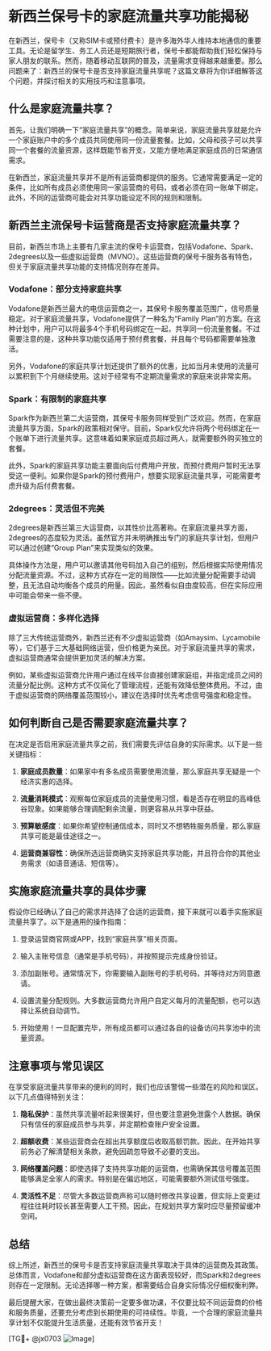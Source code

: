 # 新西兰保号卡的家庭流量共享功能揭秘

在新西兰，保号卡（又称SIM卡或预付费卡）是许多海外华人维持本地通信的重要工具。无论是留学生、务工人员还是短期旅行者，保号卡都能帮助我们轻松保持与家人朋友的联系。然而，随着移动互联网的普及，流量需求变得越来越重要。那么问题来了：新西兰的保号卡是否支持家庭流量共享呢？这篇文章将为你详细解答这个问题，并探讨相关的实用技巧和注意事项。

## 什么是家庭流量共享？

首先，让我们明确一下“家庭流量共享”的概念。简单来说，家庭流量共享就是允许一个家庭账户中的多个成员共同使用同一份流量套餐。比如，父母和孩子可以共享同一个套餐的流量资源，这样既能节省开支，又能方便地满足家庭成员的日常通信需求。

在新西兰，家庭流量共享并不是所有运营商都提供的服务。它通常需要满足一定的条件，比如所有成员必须使用同一家运营商的号码，或者必须在同一账单下绑定。此外，不同的运营商可能会对共享功能设定不同的规则和限制。

## 新西兰主流保号卡运营商是否支持家庭流量共享？

目前，新西兰市场上主要有几家主流的保号卡运营商，包括Vodafone、Spark、2degrees以及一些虚拟运营商（MVNO）。这些运营商的保号卡服务各有特色，但关于家庭流量共享功能的支持情况则存在差异。

### Vodafone：部分支持家庭共享

Vodafone是新西兰最大的电信运营商之一，其保号卡服务覆盖范围广，信号质量稳定。对于家庭流量共享，Vodafone提供了一种名为“Family Plan”的方案。在这种计划中，用户可以将最多4个手机号码绑定在一起，共享同一份流量套餐。不过需要注意的是，这种共享功能仅适用于预付费套餐，并且每个号码都需要单独激活。

另外，Vodafone的家庭共享计划还提供了额外的优惠，比如当月未使用的流量可以累积到下个月继续使用。这对于经常有不定期流量需求的家庭来说非常实用。

### Spark：有限制的家庭共享

Spark作为新西兰第二大运营商，其保号卡服务同样受到广泛欢迎。然而，在家庭流量共享方面，Spark的政策相对保守。目前，Spark仅允许将两个号码绑定在一个账单下进行流量共享。这意味着如果家庭成员超过两人，就需要额外购买独立的套餐。

此外，Spark的家庭共享功能主要面向后付费用户开放，而预付费用户暂时无法享受这一便利。如果你是Spark的预付费用户，想要实现家庭流量共享，可能需要考虑升级为后付费套餐。

### 2degrees：灵活但不完美

2degrees是新西兰第三大运营商，以其性价比高著称。在家庭流量共享方面，2degrees的态度较为灵活。虽然官方并未明确推出专门的家庭共享计划，但用户可以通过创建“Group Plan”来实现类似的效果。

具体操作方法是，用户可以邀请其他号码加入自己的组别，然后根据实际使用情况分配流量资源。不过，这种方式存在一定的局限性——比如流量分配需要手动调整，且无法自动均衡各个成员的用量。因此，虽然看似自由度较高，但在实际应用中可能会带来一些不便。

### 虚拟运营商：多样化选择

除了三大传统运营商外，新西兰还有不少虚拟运营商（如Amaysim、Lycamobile等），它们基于三大基础网络运营，但价格更为亲民。对于家庭流量共享的需求，虚拟运营商通常会提供更加灵活的解决方案。

例如，某些虚拟运营商允许用户通过在线平台直接创建家庭组，并指定成员之间的流量分配比例。这种方式不仅简化了管理流程，还能有效降低整体费用。不过，由于虚拟运营商的网络覆盖范围较小，建议在选择时优先考虑信号强度和稳定性。

## 如何判断自己是否需要家庭流量共享？

在决定是否启用家庭流量共享之前，我们需要先评估自身的实际需求。以下是一些关键指标：

1. **家庭成员数量**：如果家中有多名成员需要使用流量，那么家庭共享无疑是一个经济实惠的选择。
   
2. **流量消耗模式**：观察每位家庭成员的流量使用习惯，看是否存在明显的高峰低谷现象。如果能够合理调配剩余流量，则更容易从共享中获益。

3. **预算敏感度**：如果你希望控制通信成本，同时又不想牺牲服务质量，那么家庭共享可能是最佳途径之一。

4. **运营商兼容性**：确保所选运营商确实支持家庭共享功能，并且符合你的其他业务需求（如语音通话、短信等）。

## 实施家庭流量共享的具体步骤

假设你已经确认了自己的需求并选择了合适的运营商，接下来就可以着手实施家庭流量共享了。以下是通用的操作指南：

1. 登录运营商官网或APP，找到“家庭共享”相关页面。
   
2. 输入主账号信息（通常是手机号码），并按照提示完成身份验证。

3. 添加副账号。通常情况下，你需要输入副账号的手机号码，并等待对方同意邀请。

4. 设置流量分配规则。大多数运营商允许用户自定义每月的流量配额，也可以选择让系统自动调节。

5. 开始使用！一旦配置完毕，所有成员都可以通过各自的设备访问共享池中的流量资源。

## 注意事项与常见误区

在享受家庭流量共享带来的便利的同时，我们也应该警惕一些潜在的风险和误区。以下几点值得特别关注：

1. **隐私保护**：虽然共享流量听起来很美好，但也要注意避免泄露个人数据。确保只有信任的家庭成员参与共享，并定期检查账户安全设置。

2. **超额收费**：某些运营商会在超出共享额度后收取高额罚款。因此，在开始共享前务必了解清楚相关条款，避免因疏忽导致不必要的支出。

3. **网络覆盖问题**：即使选择了支持共享功能的运营商，也需确保其信号覆盖范围能够满足全家人的需求。特别是在偏远地区，可能需要额外测试信号强度。

4. **灵活性不足**：尽管大多数运营商声称可以随时修改共享设置，但实际上变更过程往往耗时较长甚至需要人工干预。因此，在规划共享方案时应尽量预留缓冲空间。

## 总结

综上所述，新西兰的保号卡是否支持家庭流量共享取决于具体的运营商及其政策。总体而言，Vodafone和部分虚拟运营商在这方面表现较好，而Spark和2degrees则存在一定限制。无论选择哪一种方案，都需要结合自身实际情况仔细权衡利弊。

最后提醒大家，在做出最终决策前一定要多做功课，不仅要比较不同运营商的价格和服务质量，还要充分考虑到长期使用的可持续性。毕竟，一个合理的家庭流量共享计划不仅能提升生活质量，还能有效节省开支！

[TG💪+ @jx0703 ![Image](https://github.com/user-attachments/assets/dbca1d08-cadb-493c-b0ec-ad6f7a83f270)]
